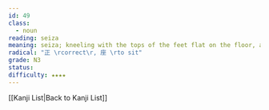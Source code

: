 ```yaml
---
id: 49
class:
  - noun
reading: seiza
meaning: seiza; kneeling with the tops of the feet flat on the floor, and sitting on the soles
radical: "正 \rcorrect\r, 座 \rto sit"
grade: N3
status:
difficulty: ★★★★
---
```

[[Kanji List|Back to Kanji List]]